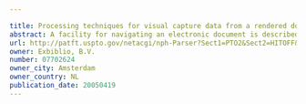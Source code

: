 ```yaml
---

title: Processing techniques for visual capture data from a rendered document
abstract: A facility for navigating an electronic document is described. The facility receives user input selecting a portion of the content of a rendered document that constitutes a sentence fragment. In response to receiving the user input, the facility identifies an electronic document contained in a corpus of electronic documents, the identified electronic document containing the selected document portion. In response to receiving the user input, the facility further identifies a position within the identified electronic document at which the selected document portion occurs.
url: http://patft.uspto.gov/netacgi/nph-Parser?Sect1=PTO2&Sect2=HITOFF&p=1&u=%2Fnetahtml%2FPTO%2Fsearch-adv.htm&r=1&f=G&l=50&d=PALL&S1=07702624&OS=07702624&RS=07702624
owner: Exbiblio, B.V.
number: 07702624
owner_city: Amsterdam
owner_country: NL
publication_date: 20050419
---
```

